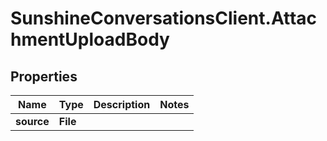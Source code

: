 # SunshineConversationsClient.AttachmentUploadBody

## Properties

Name | Type | Description | Notes
------------ | ------------- | ------------- | -------------
**source** | **File** |  | 


